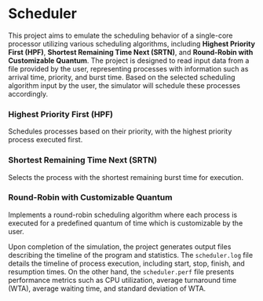 # Scheduler

This project aims to emulate the scheduling behavior of a single-core processor utilizing various scheduling algorithms, including **Highest Priority First (HPF)**, **Shortest Remaining Time Next (SRTN)**, and **Round-Robin with Customizable Quantum**. The project is designed to read input data from a file provided by the user, representing processes with information such as arrival time, priority, and burst time. Based on the selected scheduling algorithm input by the user, the simulator will schedule these processes accordingly.

### Highest Priority First (HPF)
Schedules processes based on their priority, with the highest priority process executed first.

### Shortest Remaining Time Next (SRTN)
Selects the process with the shortest remaining burst time for execution.

### Round-Robin with Customizable Quantum
Implements a round-robin scheduling algorithm where each process is executed for a predefined quantum of time which is customizable by the user.

Upon completion of the simulation, the project generates output files describing the timeline of the program and statistics. The `scheduler.log` file details the timeline of process execution, including start, stop, finish, and resumption times. On the other hand, the `scheduler.perf` file presents performance metrics such as CPU utilization, average turnaround time (WTA), average waiting time, and standard deviation of WTA.